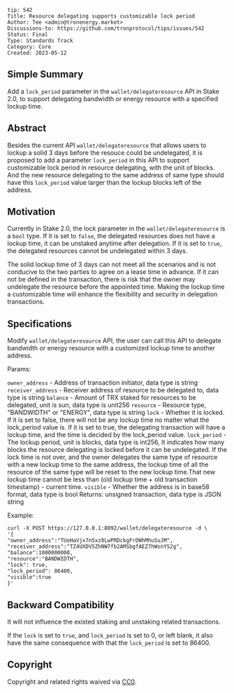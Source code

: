 ```
tip: 542
Title: Resource delegating supports customizable lock period
Author: Tee <admin@tronenergy.market>
Discussions-to: https://github.com/tronprotocol/tips/issues/542
Status: Final
Type: Standards Track
Category: Core
Created: 2023-05-12
```


## Simple Summary
Add a `lock_period` parameter in the `wallet/delegateresource` API in Stake 2.0, to support delegating bandwidth or energy resource with a specified lockup time.


## Abstract
Besides the current API `wallet/delegateresource` that allows users to lockup a solid 3 days before the resouce could be undelegated, it is proposed to add a parameter `lock_period` in this API to support customizable lock period in resource delegating, with the unit of blocks. And the new resource delegating to the same address of same type should have this `lock_period` value larger than the lockup blocks left of the address.

## Motivation
Currently in Stake 2.0, the lock parameter in the `wallet/delegateresource` is a `bool` type. If it is set to `false`, the delegated resources does not have a lockup time, it can be unstaked anytime after delegation. If it is set to `true`, the delegated resources cannot be undelegated within 3 days.

The solid lockup time of 3 days can not meet all the scenarios and is not conducive to the two parties to agree on a lease time in advance. If it can not be defined in the transaction, there is risk that the owner may undelegate the resource before the appointed time. Making the lockup time a customizable time will enhance the flexibility and security in delegation transactions.

## Specifications

Modify `wallet/delegateresource` API, the user can call this API to delegate bandwidth or energy resource with a customized lockup time to another address.

Params:

`owner_address` - Address of transaction initiator, data type is string
`receiver_address` - Receiver address of resource to be delegated to, data type is string
`balance` - Amount of TRX staked for resources to be delegated, unit is sun, data type is unit256
`resource` - Resource type, "BANDWIDTH" or "ENERGY", data type is string
`lock` - Whether it is locked. If it is set to false, there will not be any lockup time no matter what the lock_period value is. If it is set to true, the delegating transaction will have a lockup time, and the time is decided by the lock_period value.
`lock_period` - The lockup period, unit is blocks, data type is int256, It indicates how many blocks the resource delegating is locked before it can be undelegated. If the lock time is not over, and the owner delegates the same type of resource with a new lockup time to the same address, the lockup time of all the resource of the same type will be reset to the new lockup time.That new lockup time cannot be less than (old lockup time + old transaction timestamp) - current time.
`visible` - Whether the address is in base58 format, data type is bool
Returns: unsigned transaction, data type is JSON string

Example:
```
curl -X POST https://127.0.0.1:8092/wallet/delegateresource -d \
'{
"owner_address":"TUoHaVjx7n5xz8LwPRDckgFrDWhMhuSuJM",     
"receiver_address":"TZ4UXDV5ZhNW7fb2AMSbgfAEZ7hWsnYS2g",     
"balance":1000000000,     
"resource":"BANDWIDTH",     
"lock": true,
"lock_period": 86400,
"visible":true
}'
```

## Backward Compatibility

It will not influence the existed staking and unstaking related transactions.

If the `lock` is set to `true`, and `lock_period` is set to 0, or left blank, it also have the same consequence with that the `lock_period` is set to 86400.

## Copyright

Copyright and related rights waived via [CC0](LICENSE.md).
